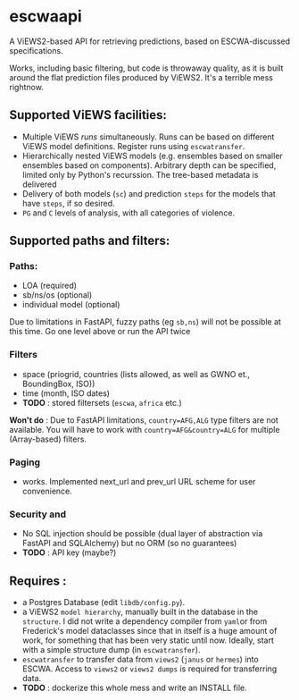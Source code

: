 # escwaapi

A ViEWS2-based API for retrieving predictions, based on ESCWA-discussed specifications.

Works, including basic filtering, but code is throwaway quality, as it is built around the flat prediction files produced by ViEWS2. It's a terrible mess rightnow.

## Supported ViEWS facilities:

- Multiple ViEWS _runs_ simultaneously. Runs can be based on different ViEWS model definitions. Register runs using `escwatransfer`.
- Hierarchically nested ViEWS models (e.g. ensembles based on smaller ensembles based on components). Arbitrary depth can be specified, limited only by Python's recurssion. The tree-based metadata is delivered
- Delivery of both models (`sc`) and prediction `steps` for the models that have `steps`, if so desired. 
- `PG` and `C` levels of analysis, with all categories of violence.

## Supported paths and filters:

### Paths:
- LOA (required)
- sb/ns/os (optional)
- individual model (optional)

Due to limitations in FastAPI, fuzzy paths (eg `sb,ns`) will not be possible at this time. Go one level above or run the API twice

### Filters
- space (priogrid, countries (lists allowed, as well as GWNO et., BoundingBox, ISO))
- time (month, ISO dates)
- **TODO** : stored filtersets (`escwa`, `africa` etc.)

**Won't do** : Due to FastAPI limitations, `country=AFG,ALG` type filters are not available. You will have to work with `country=AFG&country=ALG` for multiple (Array-based) filters.

### Paging
- works. Implemented next_url and prev_url URL scheme for user convenience.

### Security and 
- No SQL injection should be possible (dual layer of abstraction via FastAPI and SQLAlchemy) but no ORM (so no guarantees)
- **TODO** : API key (maybe?)

## Requires :

- a Postgres Database (edit `libdb/config.py`).
- a ViEWS2 `model hierarchy`, manually built in the database in the `structure`. I did not write a dependency compiler from `yaml`or from Frederick's model dataclasses since that in itself is a huge amount of work, for something that has been very static until now. Ideally, start with a simple structure dump (in `escwatransfer`).
- `escwatransfer` to transfer data from `views2` (`janus` or `hermes`) into ESCWA. Access to `views2` or `views2 dumps` is required for transferring data.
- **TODO** : dockerize this whole mess and write an INSTALL file.
